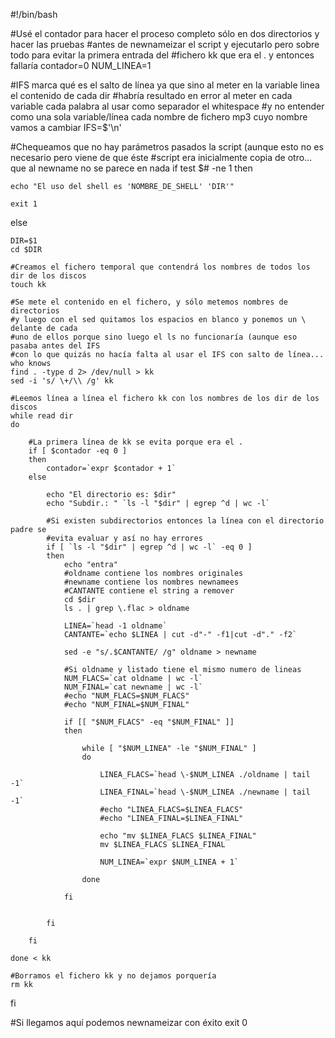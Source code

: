 #!/bin/bash

#Usé el contador para hacer el proceso completo sólo en dos directorios y hacer las pruebas 
#antes de newnameizar el script y ejecutarlo pero sobre todo para evitar la primera entrada del
#fichero kk que era el . y entonces fallaría
contador=0
NUM_LINEA=1


#IFS marca qué es el salto de línea ya que sino al meter en la variable linea el contenido de cada dir
#habría resultado en error al meter en cada variable cada palabra al usar como separador el whitespace
#y no entender como una sola variable/línea cada nombre de fichero mp3 cuyo nombre vamos a cambiar
IFS=$'\n'

#Chequeamos que no hay parámetros pasados la script (aunque esto no es necesario pero viene de que éste 
#script era inicialmente copia de otro... que al newname no se parece en nada
if test $# -ne 1
then

	echo "El uso del shell es 'NOMBRE_DE_SHELL' 'DIR'"

	exit 1

else

	DIR=$1
	cd $DIR

	#Creamos el fichero temporal que contendrá los nombres de todos los dir de los discos
	touch kk

	#Se mete el contenido en el fichero, y sólo metemos nombres de directorios
	#y luego con el sed quitamos los espacios en blanco y ponemos un \ delante de cada
	#uno de ellos porque sino luego el ls no funcionaría (aunque eso pasaba antes del IFS
	#con lo que quizás no hacía falta al usar el IFS con salto de línea... who knows
	find . -type d 2> /dev/null > kk
	sed -i 's/ \+/\\ /g' kk

	#Leemos línea a línea el fichero kk con los nombres de los dir de los discos
	while read dir
	do
	
		#La primera línea de kk se evita porque era el .
		if [ $contador -eq 0 ]
		then
			contador=`expr $contador + 1`
		else

			echo "El directorio es: $dir"
			echo "Subdir.: " `ls -l "$dir" | egrep ^d | wc -l`

			#Si existen subdirectorios entonces la línea con el directorio padre se 
			#evita evaluar y así no hay errores
			if [ `ls -l "$dir" | egrep ^d | wc -l` -eq 0 ]
			then
				echo "entra"
				#oldname contiene los nombres originales
				#newname contiene los nombres newnamees
				#CANTANTE contiene el string a remover
				cd $dir
				ls . | grep \.flac > oldname

				LINEA=`head -1 oldname`
				CANTANTE=`echo $LINEA | cut -d"-" -f1|cut -d"." -f2`
				
				sed -e "s/.$CANTANTE/ /g" oldname > newname

				#Si oldname y listado tiene el mismo numero de lineas
				NUM_FLACS=`cat oldname | wc -l`
				NUM_FINAL=`cat newname | wc -l`
				#echo "NUM_FLACS=$NUM_FLACS"
				#echo "NUM_FINAL=$NUM_FINAL"

				if [[ "$NUM_FLACS" -eq "$NUM_FINAL" ]]
				then
					
					while [ "$NUM_LINEA" -le "$NUM_FINAL" ]
					do

						LINEA_FLACS=`head \-$NUM_LINEA ./oldname | tail -1`
						LINEA_FINAL=`head \-$NUM_LINEA ./newname | tail -1`
						#echo "LINEA_FLACS=$LINEA_FLACS"
						#echo "LINEA_FINAL=$LINEA_FINAL"
						
						echo "mv $LINEA_FLACS $LINEA_FINAL"
						mv $LINEA_FLACS $LINEA_FINAL

						NUM_LINEA=`expr $NUM_LINEA + 1`

					done

				fi


			fi

		fi

	done < kk

	#Borramos el fichero kk y no dejamos porquería
	rm kk

fi

#Si llegamos aquí podemos newnameizar con éxito
exit 0

